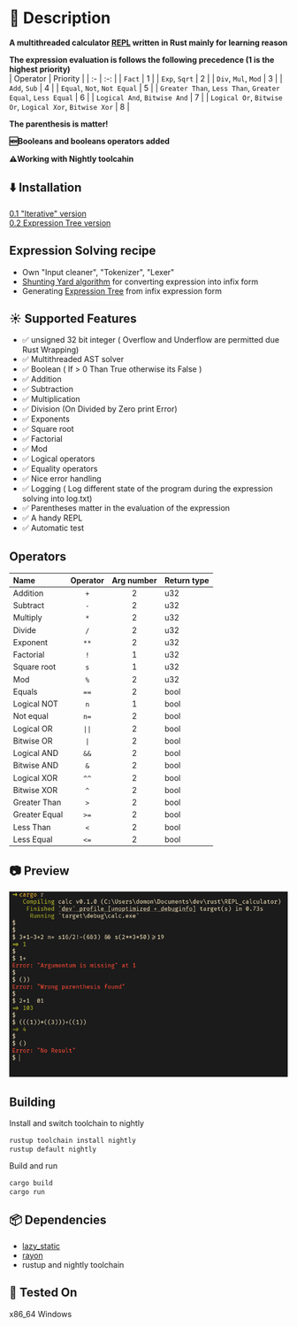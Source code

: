 # 📖 Description
**A multithreaded calculator [REPL](https://en.wikipedia.org/wiki/Read%E2%80%93eval%E2%80%93print_loop) written in Rust mainly for learning reason**<br>

**The expression evaluation is follows the following precedence (1 is the highest priority)**<br>
| Operator | Priority |
| :- | :-: |
| `Fact` | 1 |
| `Exp`, `Sqrt` | 2 |
| `Div`, `Mul`, `Mod` | 3 |
| `Add`, `Sub` | 4 |
| `Equal`, `Not`, `Not Equal` | 5 |
| `Greater Than`, `Less Than`, `Greater Equal`, `Less Equal` | 6 |
| `Logical And`, `Bitwise And` | 7 |
| `Logical Or`, `Bitwise Or`, `Logical Xor`, `Bitwise Xor` | 8 |

**The parenthesis is matter!**<br>

**🆕Booleans and booleans operators added**<br>

**⚠️Working with Nightly toolcahin**<br>

## ⬇️ Installation
[0.1 "Iterative" version](https://github.com/domonkosgyomorey/REPL_calculator/releases/tag/0.1)<br>
[0.2 Expression Tree version](https://github.com/domonkosgyomorey/REPL_calculator/releases/tag/0.2)

## Expression Solving recipe
- Own "Input cleaner", "Tokenizer", "Lexer"<br>
- [Shunting Yard algorithm](https://en.wikipedia.org/wiki/Shunting_yard_algorithm) for converting expression into infix form<br>
- Generating [Expression Tree](https://en.wikipedia.org/wiki/Binary_expression_tree) from infix expression form<br>

## ☀️ Supported Features
- ✅ unsigned 32 bit integer ( Overflow and Underflow are permitted due Rust Wrapping)
- ✅ Multithreaded AST solver
- ✅ Boolean ( If > 0 Than True otherwise its False )
- ✅ Addition
- ✅ Subtraction
- ✅ Multiplication
- ✅ Division (On Divided by Zero print Error)
- ✅ Exponents
- ✅ Square root
- ✅ Factorial
- ✅ Mod
- ✅ Logical operators
- ✅ Equality operators
- ✅ Nice error handling
- ✅ Logging ( Log different state of the program during the expression solving into log.txt)
- ✅ Parentheses matter in the evaluation of the expression
- ✅ A handy REPL
- ✅ Automatic test

## Operators
| Name | Operator | Arg number | Return type |
| :- | :-: | :-: | :- |
| Addition | `+` | 2 | u32 |
| Subtract | `-` | 2 | u32 |
| Multiply | `*` | 2 | u32 |
| Divide | `/` | 2 | u32 |
| Exponent | `**` | 2 | u32 |
| Factorial | `!` | 1 | u32 |
| Square root | `s` | 1 | u32 |
| Mod | `%` | 2 | u32 |
| Equals | `==` | 2 | bool |
| Logical NOT | `n` | 1 | bool |
| Not equal | `n=` | 2 | bool |
| Logical OR | `\|\|` | 2 | bool |
| Bitwise OR | `\|` | 2 | bool |
| Logical AND | `&&` | 2 | bool |
| Bitwise AND | `&` | 2 | bool |
| Logical XOR | `^^` | 2 | bool |
| Bitwise XOR | `^` | 2 | bool |
| Greater Than | `>` | 2 | bool |
| Greater Equal | `>=` | 2 | bool |
| Less Than | `<` | 2 | bool |
| Less Equal | `<=` | 2 | bool |

## 📷 Preview
![REPL preview](./previews/preview_new.png)

## Building
Install and switch toolchain to nightly
```console
rustup toolchain install nightly
rustup default nightly

```

Build and run
```console
cargo build
cargo run
```

## 📦 Dependencies
- [lazy_static](https://crates.io/crates/lazy_static)
- [rayon](https://crates.io/crates/rayon)
- rustup and nightly toolchain

## 🧪 Tested On
x86_64 Windows
